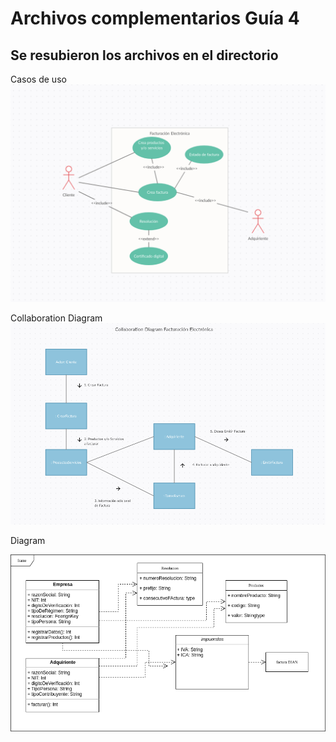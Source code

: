 # Archivos complementarios Guía 4
## Se resubieron los archivos en el directorio


Casos de uso
![Alt text](Use_Case_Diagram.png?raw=true "Use Case")

Collaboration Diagram
![Alt text](Collaboration_diagram.png?raw=true "Use Case")

Diagram

![Alt text](Diagrama.png?raw=true "Use Case")
